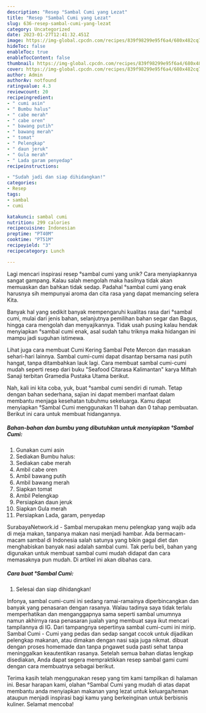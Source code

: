 ```yaml
---
description: "Resep °Sambal Cumi yang Lezat"
title: "Resep °Sambal Cumi yang Lezat"
slug: 636-resep-sambal-cumi-yang-lezat
category: Uncategorized
date: 2023-01-27T12:41:32.451Z
image: https://img-global.cpcdn.com/recipes/839f98299e95f6a4/680x482cq70/sambal-cumi-foto-resep-utama.jpg
hideToc: false
enableToc: true
enableTocContent: false
thumbnail: https://img-global.cpcdn.com/recipes/839f98299e95f6a4/680x482cq70/sambal-cumi-foto-resep-utama.jpg
cover: https://img-global.cpcdn.com/recipes/839f98299e95f6a4/680x482cq70/sambal-cumi-foto-resep-utama.jpg
author: Admin
authorAv: notfound
ratingvalue: 4.3
reviewcount: 20
recipeingredient:
- " cumi asin"
- " Bumbu halus"
- " cabe merah"
- " cabe oren"
- " bawang putih"
- " bawang merah"
- " tomat"
- " Pelengkap"
- " daun jeruk"
- " Gula merah"
- " Lada garam penyedap"
recipeinstructions:

- "Sudah jadi dan siap dihidangkan!"
categories:
- Resep
tags:
- sambal
- cumi

katakunci: sambal cumi 
nutrition: 299 calories
recipecuisine: Indonesian
preptime: "PT40M"
cooktime: "PT51M"
recipeyield: "3"
recipecategory: Lunch

---
```





Lagi mencari inspirasi resep °sambal cumi yang unik? Cara menyiapkannya sangat gampang. Kalau salah mengolah maka hasilnya tidak akan memuaskan dan bahkan tidak sedap. Padahal °sambal cumi yang enak harusnya sih mempunyai aroma dan cita rasa yang dapat memancing selera Kita.





Banyak hal yang sedikit banyak mempengaruhi kualitas rasa dari °sambal cumi, mulai dari jenis bahan, selanjutnya pemilihan bahan segar dan Bagus, hingga cara mengolah dan menyajikannya. Tidak usah pusing kalau hendak menyiapkan °sambal cumi enak,      asal sudah tahu triknya maka hidangan ini mampu jadi suguhan istimewa.














Lihat juga cara membuat Cumi Kering Sambal Pete Mercon dan masakan sehari-hari lainnya. Sambal cumi-cumi dapat disantap bersama nasi putih hangat, tanpa ditambahkan lauk lagi. Cara membuat sambal cumi-cumi mudah seperti resep dari buku &#34;Seafood Citarasa Kalimantan&#34; karya Miftah Sanaji terbitan Gramedia Pustaka Utama berikut.






Nah, kali ini kita coba, yuk, buat °sambal cumi sendiri di rumah. Tetap dengan bahan sederhana, sajian ini dapat memberi manfaat dalam membantu menjaga kesehatan tubuhmu sekeluarga. Kamu dapat menyiapkan °Sambal Cumi menggunakan 11 bahan dan 0 tahap pembuatan. Berikut ini cara untuk membuat hidangannya.

<!--inarticleads1-->

##### Bahan-bahan dan bumbu yang dibutuhkan untuk menyiapkan °Sambal Cumi:

1. Gunakan  cumi asin
1. Sediakan  Bumbu halus:
1. Sediakan  cabe merah
1. Ambil  cabe oren
1. Ambil  bawang putih
1. Ambil  bawang merah
1. Siapkan  tomat
1. Ambil  Pelengkap
1. Persiapkan  daun jeruk
1. Siapkan  Gula merah
1. Persiapkan  Lada, garam, penyedap


SurabayaNetwork.id - Sambal merupakan menu pelengkap yang wajib ada di meja makan, tanpanya makan nasi menjadi hambar. Ada bermacam-macam sambal di Indonesia salah satunya yang bikin gagal diet dan menghabiskan banyak nasi adalah sambal cumi. Tak perlu beli, bahan yang digunakan untuk membuat sambal cumi mudah didapat dan cara memasaknya pun mudah. Di artikel ini akan dibahas cara. 

<!--inarticleads2-->

##### Cara buat °Sambal Cumi:


1. Selesai dan siap dihidangkan!

Infonya, sambal cumi-cumi ini sedang ramai-ramainya diperbincangkan dan banyak yang penasaran dengan rasanya. Walau tadinya saya tidak terlalu memperhatikan dan menganggapnya sama seperti sambal umumnya namun akhirnya rasa penasaran jualah yang membuat saya ikut mencari tampilannya di IG. Dari tampangnya sepertinya sambal cumi-cumi ini mirip. Sambal Cumi - Cumi yang pedas dan sedap sangat cocok untuk dijadikan pelengkap makanan, atau dimakan dengan nasi saja juga nikmat. dibuat dengan proses homemade dan tanpa pngawet suda pasti sehat tanpa meninggalkan keautentikan rasanya. Setelah semua bahan diatas lengkap disediakan, Anda dapat segera mempraktikkan resep sambal gami cumi dengan cara membuatnya sebagai berikut. 

Terima kasih telah menggunakan resep yang tim kami tampilkan di halaman ini. Besar harapan kami, olahan °Sambal Cumi yang mudah di atas dapat membantu anda menyiapkan makanan yang lezat untuk keluarga/teman ataupun menjadi inspirasi bagi kamu yang berkeinginan untuk berbisnis kuliner. Selamat mencoba!
